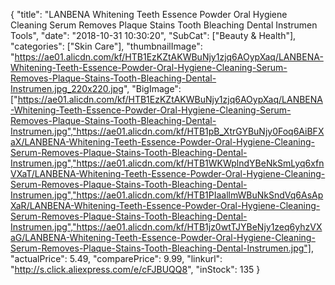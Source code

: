 {
	"title": "LANBENA Whitening Teeth Essence Powder Oral Hygiene Cleaning Serum Removes Plaque Stains Tooth Bleaching Dental Instrumen Tools",
	"date": "2018-10-31 10:30:20",
	"SubCat": ["Beauty & Health"],
	"categories": ["Skin Care"],
	"thumbnailImage": "https://ae01.alicdn.com/kf/HTB1EzKZtAKWBuNjy1zjq6AOypXaq/LANBENA-Whitening-Teeth-Essence-Powder-Oral-Hygiene-Cleaning-Serum-Removes-Plaque-Stains-Tooth-Bleaching-Dental-Instrumen.jpg_220x220.jpg",
	"BigImage": ["https://ae01.alicdn.com/kf/HTB1EzKZtAKWBuNjy1zjq6AOypXaq/LANBENA-Whitening-Teeth-Essence-Powder-Oral-Hygiene-Cleaning-Serum-Removes-Plaque-Stains-Tooth-Bleaching-Dental-Instrumen.jpg","https://ae01.alicdn.com/kf/HTB1pB_XtrGYBuNjy0Foq6AiBFXaX/LANBENA-Whitening-Teeth-Essence-Powder-Oral-Hygiene-Cleaning-Serum-Removes-Plaque-Stains-Tooth-Bleaching-Dental-Instrumen.jpg","https://ae01.alicdn.com/kf/HTB1WKWplndYBeNkSmLyq6xfnVXaT/LANBENA-Whitening-Teeth-Essence-Powder-Oral-Hygiene-Cleaning-Serum-Removes-Plaque-Stains-Tooth-Bleaching-Dental-Instrumen.jpg","https://ae01.alicdn.com/kf/HTB1PIaallmWBuNkSndVq6AsApXaR/LANBENA-Whitening-Teeth-Essence-Powder-Oral-Hygiene-Cleaning-Serum-Removes-Plaque-Stains-Tooth-Bleaching-Dental-Instrumen.jpg","https://ae01.alicdn.com/kf/HTB1jz0wtTJYBeNjy1zeq6yhzVXaG/LANBENA-Whitening-Teeth-Essence-Powder-Oral-Hygiene-Cleaning-Serum-Removes-Plaque-Stains-Tooth-Bleaching-Dental-Instrumen.jpg"],
	"actualPrice": 5.49,
	"comparePrice": 9.99,
	"linkurl": "http://s.click.aliexpress.com/e/cFJBUQQ8",
	"inStock": 135
}
